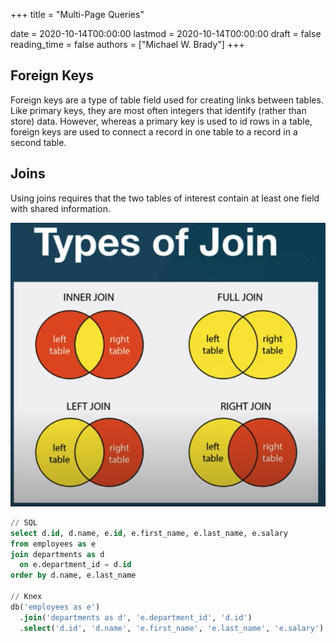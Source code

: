 +++
title = "Multi-Page Queries"

date = 2020-10-14T00:00:00
lastmod = 2020-10-14T00:00:00
draft = false
reading_time = false
authors = ["Michael W. Brady"]
+++
## Foreign Keys

Foreign keys are a type of table field used for creating links between tables. Like primary keys, they are most often integers that identify (rather than store) data. However, whereas a primary key is used to id rows in a table, foreign keys are used to connect a record in one table to a record in a second table.

## Joins

Using joins requires that the two tables of interest contain at least one field with shared information.

![Multi-Page%20Queries%20729e855189c04383b6a8183124c5469f/Untitled.png](Multi-Page%20Queries%20729e855189c04383b6a8183124c5469f/Untitled.png)

```sql
// SQL
select d.id, d.name, e.id, e.first_name, e.last_name, e.salary
from employees as e
join departments as d
  on e.department_id = d.id
order by d.name, e.last_name

// Knex
db('employees as e')
  .join('departments as d', 'e.department_id', 'd.id')
  .select('d.id', 'd.name', 'e.first_name', 'e.last_name', 'e.salary')
```